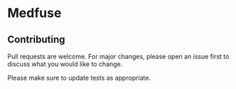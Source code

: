 # Medfuse



## Contributing
Pull requests are welcome. For major changes, please open an issue first to discuss what you would like to change.

Please make sure to update tests as appropriate.

